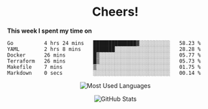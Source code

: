 <h1 align="center">Cheers!</h1>

**This week I spent my time on**
<!--START_SECTION:waka-->

```text
Go          4 hrs 24 mins   ██████████████▓░░░░░░░░░░   58.23 %
YAML        2 hrs 8 mins    ███████░░░░░░░░░░░░░░░░░░   28.28 %
Docker      26 mins         █▒░░░░░░░░░░░░░░░░░░░░░░░   05.77 %
Terraform   26 mins         █▒░░░░░░░░░░░░░░░░░░░░░░░   05.73 %
Makefile    7 mins          ▒░░░░░░░░░░░░░░░░░░░░░░░░   01.75 %
Markdown    0 secs          ░░░░░░░░░░░░░░░░░░░░░░░░░   00.14 %
```

<!--END_SECTION:waka-->

<p align="center"><img src="https://github-readme-stats.vercel.app/api/top-langs/?username=thnkrn&layout=compact&hide=html&theme=tokyonight" alt="Most Used Languages" /></p>

<p align="center"><img src="https://github-readme-stats.vercel.app/api?username=thnkrn&show_icons=true&count_private=true&theme=tokyonight" alt="GitHub Stats" /></p>

<!-- <p align="center"><a href="https://wakatime.com"><img src="https://wakatime.com/share/@thnkrn/40092326-d1bd-471b-89da-9a7c63939402.png" /></p>
 -->
